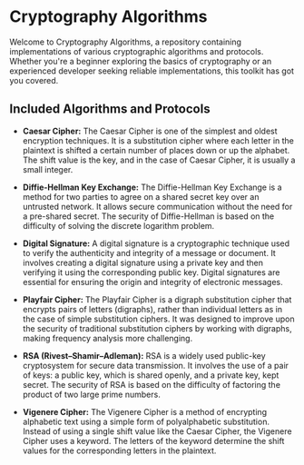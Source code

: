 # Cryptography Algorithms

Welcome to Cryptography Algorithms, a repository containing implementations of various cryptographic algorithms and protocols. Whether you're a beginner exploring the basics of cryptography or an experienced developer seeking reliable implementations, this toolkit has got you covered.

## Included Algorithms and Protocols

- **Caesar Cipher:** The Caesar Cipher is one of the simplest and oldest encryption techniques. It is a substitution cipher where each letter in the plaintext is shifted a certain number of places down or up the alphabet. The shift value is the key, and in the case of Caesar Cipher, it is usually a small integer.

- **Diffie-Hellman Key Exchange:** The Diffie-Hellman Key Exchange is a method for two parties to agree on a shared secret key over an untrusted network. It allows secure communication without the need for a pre-shared secret. The security of Diffie-Hellman is based on the difficulty of solving the discrete logarithm problem.

- **Digital Signature:** A digital signature is a cryptographic technique used to verify the authenticity and integrity of a message or document. It involves creating a digital signature using a private key and then verifying it using the corresponding public key. Digital signatures are essential for ensuring the origin and integrity of electronic messages.

- **Playfair Cipher:** The Playfair Cipher is a digraph substitution cipher that encrypts pairs of letters (digraphs), rather than individual letters as in the case of simple substitution ciphers. It was designed to improve upon the security of traditional substitution ciphers by working with digraphs, making frequency analysis more challenging.

- **RSA (Rivest–Shamir–Adleman):** RSA is a widely used public-key cryptosystem for secure data transmission. It involves the use of a pair of keys: a public key, which is shared openly, and a private key, kept secret. The security of RSA is based on the difficulty of factoring the product of two large prime numbers.

- **Vigenere Cipher:** The Vigenere Cipher is a method of encrypting alphabetic text using a simple form of polyalphabetic substitution. Instead of using a single shift value like the Caesar Cipher, the Vigenere Cipher uses a keyword. The letters of the keyword determine the shift values for the corresponding letters in the plaintext.
